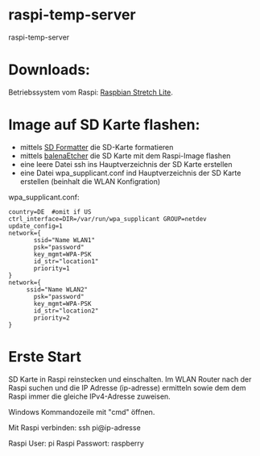 # raspi-temp-server
raspi-temp-server

# Downloads:
Betriebssystem vom Raspi:
[Raspbian Stretch Lite](https://www.raspberrypi.org/downloads/raspbian/).

# Image auf SD Karte flashen:
- mittels [SD Formatter](https://www.chip.de/downloads/SD-Formatter_72605634.html) die SD-Karte formatieren
- mittels [balenaEtcher](https://www.balena.io/etcher/) die SD Karte mit dem Raspi-Image flashen
- eine leere Datei ssh ins Hauptverzeichnis der SD Karte erstellen
- eine Datei wpa_supplicant.conf ind Hauptverzeichnis der SD Karte erstellen (beinhalt die WLAN Konfigration)

wpa_supplicant.conf: 
```
country=DE  #omit if US
ctrl_interface=DIR=/var/run/wpa_supplicant GROUP=netdev
update_config=1
network={
       ssid="Name WLAN1"
       psk="password"
       key_mgmt=WPA-PSK
       id_str="location1"
       priority=1
}
network={
     ssid="Name WLAN2"
       psk="password"
       key_mgmt=WPA-PSK
       id_str="location2"
       priority=2
}
```

# Erste Start
SD Karte in Raspi reinstecken und einschalten.
Im WLAN Router nach der Raspi suchen und die IP Adresse (ip-adresse) ermitteln sowie dem dem Raspi immer die gleiche IPv4-Adresse zuweisen.

Windows Kommandozeile mit "cmd" öffnen.

Mit Raspi verbinden: ssh pi@ip-adresse

Raspi User: pi
Raspi Passwort: raspberry


